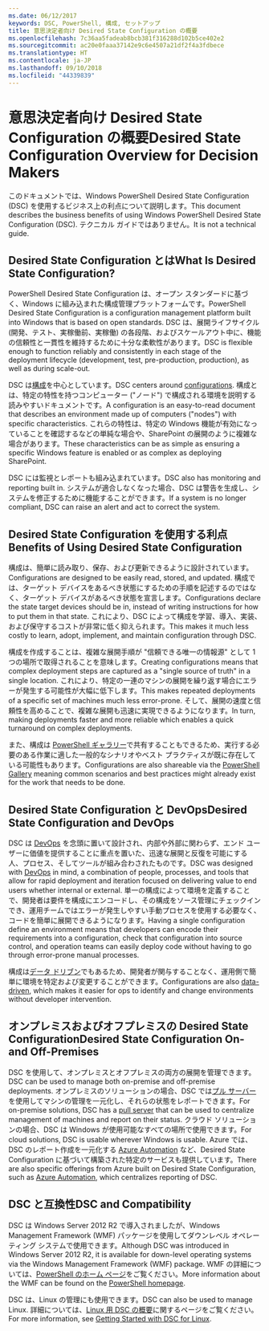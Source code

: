 ```yaml
---
ms.date: 06/12/2017
keywords: DSC, PowerShell, 構成, セットアップ
title: 意思決定者向け Desired State Configuration の概要
ms.openlocfilehash: 7c36aa5fadeab8bcb381f316288d102b5ce402e2
ms.sourcegitcommit: ac20e0faaa37142e9c6e4507a21df2f4a3fdbece
ms.translationtype: HT
ms.contentlocale: ja-JP
ms.lasthandoff: 09/10/2018
ms.locfileid: "44339839"
---
```

# <a name="desired-state-configuration-overview-for-decision-makers"></a><span data-ttu-id="7a27d-103">意思決定者向け Desired State Configuration の概要</span><span class="sxs-lookup"><span data-stu-id="7a27d-103">Desired State Configuration Overview for Decision Makers</span></span>

<span data-ttu-id="7a27d-104">このドキュメントでは、Windows PowerShell Desired State Configuration (DSC) を使用するビジネス上の利点について説明します。</span><span class="sxs-lookup"><span data-stu-id="7a27d-104">This document describes the business benefits of using Windows PowerShell Desired State Configuration (DSC).</span></span> <span data-ttu-id="7a27d-105">テクニカル ガイドではありません。</span><span class="sxs-lookup"><span data-stu-id="7a27d-105">It is not a technical guide.</span></span>

## <a name="what-is-desired-state-configuration"></a><span data-ttu-id="7a27d-106">Desired State Configuration とは</span><span class="sxs-lookup"><span data-stu-id="7a27d-106">What Is Desired State Configuration?</span></span>

<span data-ttu-id="7a27d-107">PowerShell Desired State Configuration は、オープン スタンダードに基づく、Windows に組み込まれた構成管理プラットフォームです。</span><span class="sxs-lookup"><span data-stu-id="7a27d-107">PowerShell Desired State Configuration is a configuration management platform built into Windows that is based on open standards.</span></span> <span data-ttu-id="7a27d-108">DSC は、展開ライフサイクル (開発、テスト、実稼働前、実稼働) の各段階、およびスケールアウト中に、機能の信頼性と一貫性を維持するために十分な柔軟性があります。</span><span class="sxs-lookup"><span data-stu-id="7a27d-108">DSC is flexible enough to function reliably and consistently in each stage of the deployment lifecycle (development, test, pre-production, production), as well as during scale-out.</span></span>

<span data-ttu-id="7a27d-109">DSC は[構成](configurations.md)を中心としています。</span><span class="sxs-lookup"><span data-stu-id="7a27d-109">DSC centers around [configurations](configurations.md).</span></span>
<span data-ttu-id="7a27d-110">構成とは、特定の特性を持つコンピューター ("ノード") で構成される環境を説明する読みやすいドキュメントです。</span><span class="sxs-lookup"><span data-stu-id="7a27d-110">A configuration is an easy-to-read document that describes an environment made up of computers ("nodes") with specific characteristics.</span></span>
<span data-ttu-id="7a27d-111">これらの特性は、特定の Windows 機能が有効になっていることを確認するなどの単純な場合や、SharePoint の展開のように複雑な場合があります。</span><span class="sxs-lookup"><span data-stu-id="7a27d-111">These characteristics can be as simple as ensuring a specific Windows feature is enabled or as complex as deploying SharePoint.</span></span>

<span data-ttu-id="7a27d-112">DSC には監視とレポートも組み込まれています。</span><span class="sxs-lookup"><span data-stu-id="7a27d-112">DSC also has monitoring and reporting built in.</span></span>
<span data-ttu-id="7a27d-113">システムが適合しなくなった場合、DSC は警告を生成し、システムを修正するために機能することができます。</span><span class="sxs-lookup"><span data-stu-id="7a27d-113">If a system is no longer compliant, DSC can raise an alert and act to correct the system.</span></span>

## <a name="benefits-of-using-desired-state-configuration"></a><span data-ttu-id="7a27d-114">Desired State Configuration を使用する利点</span><span class="sxs-lookup"><span data-stu-id="7a27d-114">Benefits of Using Desired State Configuration</span></span>

<span data-ttu-id="7a27d-115">構成は、簡単に読み取り、保存、および更新できるように設計されています。</span><span class="sxs-lookup"><span data-stu-id="7a27d-115">Configurations are designed to be easily read, stored, and updated.</span></span>
<span data-ttu-id="7a27d-116">構成では、ターゲット デバイスをあるべき状態にするための手順を記述するのではなく、ターゲット デバイスがあるべき状態を宣言します。</span><span class="sxs-lookup"><span data-stu-id="7a27d-116">Configurations declare the state target devices should be in, instead of writing instructions for how to put them in that state.</span></span>
<span data-ttu-id="7a27d-117">これにより、DSC によって構成を学習、導入、実装、および保守するコストが非常に低く抑えられます。</span><span class="sxs-lookup"><span data-stu-id="7a27d-117">This makes it much less costly to learn, adopt, implement, and maintain configuration through DSC.</span></span>

<span data-ttu-id="7a27d-118">構成を作成することは、複雑な展開手順が "信頼できる唯一の情報源" として 1 つの場所で取得されることを意味します。</span><span class="sxs-lookup"><span data-stu-id="7a27d-118">Creating configurations means that complex deployment steps are captured as a "single source of truth" in a single location.</span></span>
<span data-ttu-id="7a27d-119">これにより、特定の一連のマシンの展開を繰り返す場合にエラーが発生する可能性が大幅に低下します。</span><span class="sxs-lookup"><span data-stu-id="7a27d-119">This makes repeated deployments of a specific set of machines much less error-prone.</span></span>
<span data-ttu-id="7a27d-120">そして、展開の速度と信頼性を高めることで、複雑な展開も迅速に実現できるようになります。</span><span class="sxs-lookup"><span data-stu-id="7a27d-120">In turn, making deployments faster and more reliable which enables a quick turnaround on complex deployments.</span></span>

<span data-ttu-id="7a27d-121">また、構成は [PowerShell ギャラリー](https://powershellgallery.com)で共有することもできるため、実行する必要のある作業に適した一般的なシナリオやベスト プラクティスが既に存在している可能性もあります。</span><span class="sxs-lookup"><span data-stu-id="7a27d-121">Configurations are also shareable via the [PowerShell Gallery](https://powershellgallery.com) meaning common scenarios and best practices might already exist for the work that needs to be done.</span></span>


## <a name="desired-state-configuration-and-devops"></a><span data-ttu-id="7a27d-122">Desired State Configuration と DevOps</span><span class="sxs-lookup"><span data-stu-id="7a27d-122">Desired State Configuration and DevOps</span></span>

<span data-ttu-id="7a27d-123">DSC は [DevOps](http://blogs.technet.com/b/ashleymcglone/archive/2015/11/20/devops-for-n00bs-ie-windows-people.aspx) を念頭に置いて設計され、内部や外部に関わらず、エンド ユーザーに価値を提供することに重点を置いた、迅速な展開と反復を可能にする人、プロセス、そしてツールが組み合わされたものです。</span><span class="sxs-lookup"><span data-stu-id="7a27d-123">DSC was designed with [DevOps](http://blogs.technet.com/b/ashleymcglone/archive/2015/11/20/devops-for-n00bs-ie-windows-people.aspx) in mind, a combination of people, processes, and tools that allow for rapid deployment and iteration focused on delivering value to end users whether internal or external.</span></span>
<span data-ttu-id="7a27d-124">単一の構成によって環境を定義することで、開発者は要件を構成にエンコードし、その構成をソース管理にチェックインでき、運用チームではエラーが発生しやすい手動プロセスを使用する必要なく、コードを簡単に展開できるようになります。</span><span class="sxs-lookup"><span data-stu-id="7a27d-124">Having a single configuration define an environment means that developers can encode their requirements into a configuration, check that configuration into source control, and operation teams can easily deploy code without having to go through error-prone manual processes.</span></span>

<span data-ttu-id="7a27d-125">構成は[データ ドリブン](configData.md)でもあるため、開発者が関与することなく、運用側で簡単に環境を特定および変更することができます。</span><span class="sxs-lookup"><span data-stu-id="7a27d-125">Configurations are also [data-driven](configData.md), which makes it easier for ops to identify and change environments without developer intervention.</span></span>

## <a name="desired-state-configuration-on--and-off-premises"></a><span data-ttu-id="7a27d-126">オンプレミスおよびオフプレミスの Desired State Configuration</span><span class="sxs-lookup"><span data-stu-id="7a27d-126">Desired State Configuration On- and Off-Premises</span></span>

<span data-ttu-id="7a27d-127">DSC を使用して、オンプレミスとオフプレミスの両方の展開を管理できます。</span><span class="sxs-lookup"><span data-stu-id="7a27d-127">DSC can be used to manage both on-premise and off-premise deployments.</span></span>
<span data-ttu-id="7a27d-128">オンプレミスのソリューションの場合、DSC では[プル サーバー](pullServer.md)を使用してマシンの管理を一元化し、それらの状態をレポートできます。</span><span class="sxs-lookup"><span data-stu-id="7a27d-128">For on-premise solutions, DSC has a [pull server](pullServer.md) that can be used to centralize management of machines and report on their status.</span></span>
<span data-ttu-id="7a27d-129">クラウド ソリューションの場合、DSC は Windows が使用可能なすべての場所で使用できます。</span><span class="sxs-lookup"><span data-stu-id="7a27d-129">For cloud solutions, DSC is usable wherever Windows is usable.</span></span>
<span data-ttu-id="7a27d-130">Azure では、DSC のレポート作成を一元化する [Azure Automation](https://azure.microsoft.com/en-us/documentation/services/automation/) など、Desired State Configuration に基づいて構築された特定のサービスも提供しています。</span><span class="sxs-lookup"><span data-stu-id="7a27d-130">There are also specific offerings from Azure built on Desired State Configuration, such as [Azure Automation](https://azure.microsoft.com/en-us/documentation/services/automation/), which centralizes reporting of DSC.</span></span>

## <a name="dsc-and-compatibility"></a><span data-ttu-id="7a27d-131">DSC と互換性</span><span class="sxs-lookup"><span data-stu-id="7a27d-131">DSC and Compatibility</span></span>

<span data-ttu-id="7a27d-132">DSC は Windows Server 2012 R2 で導入されましたが、Windows Management Framework (WMF) パッケージを使用してダウンレベル オペレーティング システムで使用できます。</span><span class="sxs-lookup"><span data-stu-id="7a27d-132">Although DSC was introduced in Windows Server 2012 R2, it is available for down-level operating systems via the Windows Management Framework (WMF) package.</span></span>
<span data-ttu-id="7a27d-133">WMF の詳細については、[PowerShell のホーム ページ](/powershell/)をご覧ください。</span><span class="sxs-lookup"><span data-stu-id="7a27d-133">More information about the WMF can be found on the [PowerShell homepage](/powershell/).</span></span>

<span data-ttu-id="7a27d-134">DSC は、Linux の管理にも使用できます。</span><span class="sxs-lookup"><span data-stu-id="7a27d-134">DSC can also be used to manage Linux.</span></span> <span data-ttu-id="7a27d-135">詳細については、[Linux 用 DSC の概要](lnxGettingStarted.md)に関するページをご覧ください。</span><span class="sxs-lookup"><span data-stu-id="7a27d-135">For more information, see [Getting Started with DSC for Linux](lnxGettingStarted.md).</span></span>
